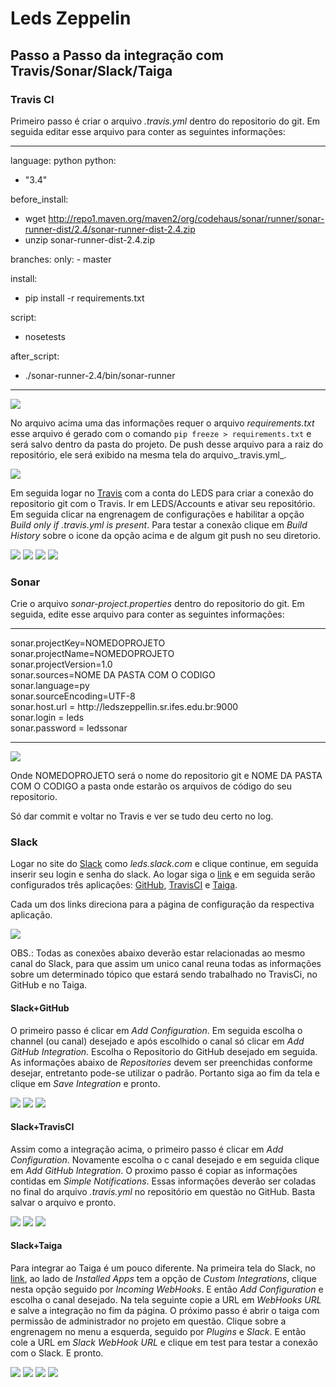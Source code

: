 # Leds Zeppelin
## Passo a Passo da integração com Travis/Sonar/Slack/Taiga
### Travis CI
Primeiro passo é criar o arquivo _.travis.yml_ dentro do repositorio do git.
Em seguida editar esse arquivo para conter as seguintes informações:<br>
<hr>

language: python
python:
  - "3.4"
  
before_install:
  - wget http://repo1.maven.org/maven2/org/codehaus/sonar/runner/sonar-runner-dist/2.4/sonar-runner-dist-2.4.zip
  - unzip sonar-runner-dist-2.4.zip

branches:
  only:
    - master

install:
  - pip install -r requirements.txt
  
script: 
  - nosetests

after_script:
 - ./sonar-runner-2.4/bin/sonar-runner

<hr>

<img src="https://github.com/LEDS/ledszeppelin/blob/master/readme_img/travisyml.PNG">

No arquivo acima uma das informações requer o arquivo _requirements.txt_ esse arquivo é gerado com o comando `pip freeze > requirements.txt` e será salvo dentro da pasta do projeto. De push desse arquivo para a raiz do repositório, ele será exibido na mesma tela do arquivo_.travis.yml_.

<img src="https://github.com/LEDS/ledszeppelin/blob/master/readme_img/requirements.PNG">

Em seguida logar no [Travis](https://travis-ci.org/) com a conta do LEDS para criar a conexão do repositorio git com o Travis.
Ir em LEDS/Accounts e ativar seu repositório.
Em seguida clicar na engrenagem de configurações e habilitar a opção _Build only if .travis.yml is present_.
Para testar a conexão clique em _Build History_ sobre o icone da opção acima e de algum git push no seu diretorio.

<img src="https://github.com/LEDS/ledszeppelin/blob/master/readme_img/travisci1.PNG">
<img src="https://github.com/LEDS/ledszeppelin/blob/master/readme_img/travisci2.PNG">
<img src="https://github.com/LEDS/ledszeppelin/blob/master/readme_img/travisci3.PNG">
<img src="https://github.com/LEDS/ledszeppelin/blob/master/readme_img/travisci4.PNG">

### Sonar
Crie o arquivo _sonar-project.properties_ dentro do repositorio do git.
Em seguida, edite esse arquivo para conter as seguintes informações:<br>
<hr>
sonar.projectKey=NOMEDOPROJETO<br>
sonar.projectName=NOMEDOPROJETO<br>
sonar.projectVersion=1.0<br>
sonar.sources=NOME DA PASTA COM O CODIGO<br>
sonar.language=py<br>
sonar.sourceEncoding=UTF-8<br>
sonar.host.url = http://ledszeppellin.sr.ifes.edu.br:9000<br>
sonar.login = leds<br>
sonar.password = ledssonar<br>
<hr>

<img src="https://github.com/LEDS/ledszeppelin/blob/master/readme_img/sonarfile.PNG">

Onde NOMEDOPROJETO será o nome do repositorio git e NOME DA PASTA COM O CODIGO a pasta onde estarão os arquivos de código do seu repositorio.

Só dar commit e voltar no Travis e ver se tudo deu certo no log.

### Slack
Logar no site do [Slack](https://slack.com/signin) como _leds.slack.com_ e clique continue, em seguida inserir seu login e senha do slack.
Ao logar siga o [link](https://leds.slack.com/apps/manage) e em seguida serão configurados três aplicações: [GitHub](https://leds.slack.com/apps/manage/A0F7YS2SX-github), [TravisCI](https://leds.slack.com/apps/manage/A0F81FP4N-travis-ci) e [Taiga](https://leds.slack.com/apps/manage/A0F7XDUAZ-incoming-webhooks).

Cada um dos links direciona para a página de configuração da respectiva aplicação.

<img src="https://github.com/LEDS/ledszeppelin/blob/master/readme_img/installedapps.PNG">

OBS.: Todas as conexões abaixo deverão estar relacionadas ao mesmo canal do Slack, para que assim um unico canal reuna todas as informações sobre um determinado tópico que estará sendo trabalhado no TravisCi, no GitHub e no Taiga.

#### Slack+GitHub
O primeiro passo é clicar em _Add Configuration_. Em seguida escolha o channel (ou canal) desejado e após escolhido o canal só clicar em _Add GitHub Integration_. Escolha o Repositorio do GitHub desejado em seguida. As informações abaixo de _Repositories_ devem ser preenchidas conforme desejar, entretanto pode-se utilizar o padrão. Portanto siga ao fim da tela e clique em _Save Integration_ e pronto.

<img src="https://github.com/LEDS/ledszeppelin/blob/master/readme_img/git1.PNG">
<img src="https://github.com/LEDS/ledszeppelin/blob/master/readme_img/git2.PNG">
<img src="https://github.com/LEDS/ledszeppelin/blob/master/readme_img/git3.PNG">

#### Slack+TravisCI
Assim como a integração acima, o primeiro passo é clicar em _Add Configuration_. Novamente escolha o c canal desejado e em seguida clique em _Add GitHub Integration_. O proximo passo é copiar as informações contidas em _Simple Notifications_. Essas informações deverão ser coladas no final do arquivo _.travis.yml_ no repositório em questão no GitHub. Basta salvar o arquivo e pronto.

<img src="https://github.com/LEDS/ledszeppelin/blob/master/readme_img/travis1.PNG">
<img src="https://github.com/LEDS/ledszeppelin/blob/master/readme_img/travis2.PNG">
<img src="https://github.com/LEDS/ledszeppelin/blob/master/readme_img/travis3.PNG">

#### Slack+Taiga
Para integrar ao Taiga é um pouco diferente. Na primeira tela do Slack, no [link](https://leds.slack.com/apps/manage), ao lado de _Installed Apps_ tem a opção de _Custom Integrations_, clique nesta opção seguido por _Incoming WebHooks_. E então _Add Configuration_ e escolha o canal desejado. Na tela seguinte copie a URL em _WebHooks URL_ e salve a integração no fim da página. O próximo passo é abrir o taiga com permissão de administrador no projeto em questão. Clique sobre a engrenagem no menu a esquerda, seguido por _Plugins_ e _Slack_. E então cole a URL em _Slack WebHook URL_ e clique em test para testar a conexão com o Slack. E pronto.

<img src="https://github.com/LEDS/ledszeppelin/blob/master/readme_img/customint.PNG">
<img src="https://github.com/LEDS/ledszeppelin/blob/master/readme_img/customint1.PNG">
<img src="https://github.com/LEDS/ledszeppelin/blob/master/readme_img/customint2.PNG">
<img src="https://github.com/LEDS/ledszeppelin/blob/master/readme_img/customint3.PNG">
